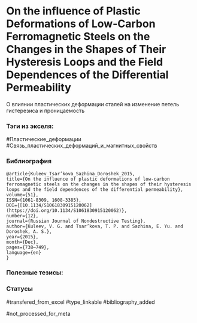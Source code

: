 # On the influence of Plastic Deformations of Low-Carbon Ferromagnetic Steels on the Changes in the Shapes of Their Hysteresis Loops and the Field Dependences of the Differential Permeability

О влиянии пластических деформации сталей на изменение петель гистерезиса и проницаемость

### Тэги из экселя:
#Пластические_деформации
#Связь_пластических_деформаций_и_магнитных_свойств 

### Библиография
```
@article{Kuleev_Tsar’kova_Sazhina_Doroshek_2015,
title={On the influence of plastic deformations of low-carbon ferromagnetic steels on the changes in the shapes of their hysteresis loops and the field dependences of the differential permeability},
volume={51},
ISSN={1061-8309, 1608-3385},
DOI={[10.1134/S1061830915120062](https://doi.org/10.1134/S1061830915120062)},
number={12},
journal={Russian Journal of Nondestructive Testing},
author={Kuleev, V. G. and Tsar’kova, T. P. and Sazhina, E. Yu. and Doroshek, A. S.},
year={2015},
month={Dec},
pages={738–749},
language={en}
}
```

### Полезные тезисы:

### Статусы
#transfered_from_excel 
#type_linkable 
#bibliography_added

#not_processed_for_meta
